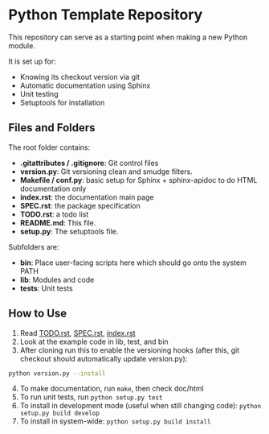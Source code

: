 Python Template Repository
==========================

This repository can serve as a starting point when making a new Python module.

It is set up for:

*  Knowing its checkout version via git
*  Automatic documentation using Sphinx
*  Unit testing
*  Setuptools for installation

Files and Folders
-----------------

The root folder contains:

*   **.gitattributes / .gitignore**: Git control files
*   **version.py**: Git versioning clean and smudge filters.
*   **Makefile / conf.py**: basic setup for Sphinx + sphinx-apidoc to
    do HTML documentation only
*   **index.rst**: the documentation main page
*   **SPEC.rst**: the package specification
*   **TODO.rst**: a todo list
*   **README.md**: This file.
*   **setup.py**: The setuptools file.

Subfolders are:

*   **bin**: Place user-facing scripts here which should go onto the system
    PATH
*   **lib**: Modules and code
*   **tests**: Unit tests

How to Use
----------

1.  Read [TODO.rst](TODO.rst), [SPEC.rst](SPEC.rst), [index.rst](index.rst)
2.  Look at the example code in lib, test, and bin
3.  After cloning run this to enable the versioning hooks (after this, git checkout
    should automatically update version.py):
```bash
python version.py --install
```
4.  To make documentation, run `make`, then check doc/html
5.  To run unit tests, run `python setup.py test`
6.  To install in development mode (useful when still changing code): `python setup.py build develop`
7.  To install in system-wide: `python setup.py build install`
